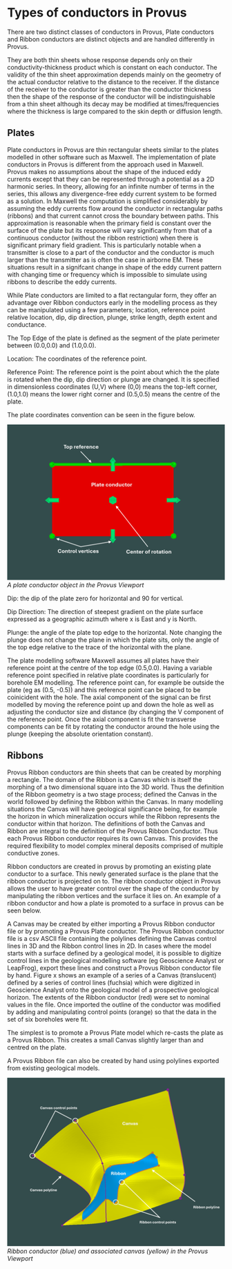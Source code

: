 # Types of conductors in Provus

There are two distinct classes of conductors in Provus, Plate conductors and Ribbon conductors are distinct objects and are handled differently in Provus.

They are both thin sheets whose response depends only on their conductivity-thickness product which is constant on each conductor. The validity of the thin sheet approximation depends mainly on the geometry of the actual conductor relative to the distance to the receiver. If the distance of the receiver to the conductor is greater than the conductor thickness then the shape of the response of the conductor will be indistinguishable from a thin sheet although its decay may be modified at times/frequencies where the thickness is large compared to the skin depth or diffusion length.

## Plates

Plate conductors in Provus are thin rectangular sheets similar to the plates modelled in other software such as Maxwell. The implementation of plate conductors in Provus is different from the approach used in Maxwell. Provus makes no assumptions about the shape of the induced eddy currents except that they can be represented through a potential as a 2D harmonic series. In theory, allowing for an infinite number of terms in the series, this allows any divergence-free eddy current system to be formed as a solution. In Maxwell the computation is simplified considerably by assuming the eddy currents flow around the conductor in rectangular paths (ribbons) and that current cannot cross the boundary between paths. This approximation is reasonable when the primary field is constant over the surface of the plate but its response will vary significantly from that of a continuous conductor (without the ribbon restriction) when there is significant primary field gradient. This is particularly notable when a transmitter is close to a part of the conductor and the conductor is much larger than the transmitter as is often the case in airborne EM. These situations result in a signifcant change in shape of the eddy current pattern with changing time or frequency which is impossible to simulate using ribbons to describe the eddy currents.

While Plate conductors are limited to a flat rectangular form, they offer an advantage over Ribbon conductors early in the modelling process as they can be manipulated using a few parameters; location, reference point relative location, dip, dip direction, plunge, strike length, depth extent and conductance.

The Top Edge of the plate is defined as the segment of the plate perimeter between (0.0,0.0) and (1.0,0.0).

Location: The coordinates of the reference point.

Reference Point: The reference point is the point about which the the plate is rotated when the dip, dip direction or plunge are changed. It is specified in dimensionless coordinates (U,V) where (0,0) means the top-left corner,(1.0,1.0) means the lower right corner and (0.5,0.5) means the centre of the plate.

The plate coordinates convention can be seen in the figure below.

![Basic plate](../images/plate_label.PNG)
*A plate conductor object in the Provus Viewport*

Dip: the dip of the plate zero for horizontal and 90 for vertical.

Dip Direction: The direction of steepest gradient on the plate surface expressed as a geographic azimuth where x is East and y is North.

Plunge: the angle of the plate top edge to the horizontal. Note changing the plunge does not change the plane in which the plate sits, only the angle of the top edge relative to the trace of the horizontal with the plane.

The plate modelling software Maxwell assumes all plates have their reference point at the centre of the top edge (0.5,0.0). Having a variable reference point specified in relative plate coordinates is particularly for borehole EM modelling. The reference point can, for example be outside the plate (eg as (0.5, -0.5)) and this reference point can be placed to be coinicident with the hole. The axial component of the signal can be first modelled by moving the reference point up and down the hole as well as adjusting the conductor size and distance (by changing the V component of the reference point. Once the axial component is fit the transverse components can be fit by rotating the conductor around the hole using the plunge (keeping the absolute orientation constant).

## Ribbons

Provus Ribbon conductors are thin sheets that can be created by morphing a rectangle. The domain of the Ribbon is a Canvas which is itself the morphing of a two dimensional square into the 3D world. Thus the definition of the Ribbon geometry is a two stage process; defined the Canvas in the world followed by defining the Ribbon within the Canvas. In many modelling situations the Canvas will have geological significance being, for example the horizon in which mineralization occurs while the Ribbon represents the conductor within that horizon. The definitions of both the Canvas and Ribbon are integral to the definition of the Provus Ribbon Conductor. Thus each Provus Ribbon conductor requires its own Canvas. This provides the required flexibility to model complex mineral deposits comprised of multiple conductive zones.

Ribbon conductors are created in provus by promoting an existing plate conductor to a surface. This newly generated surface is the plane that the ribbon conductor is projected on to. The ribbon conductor object in Provus allows the user to have greater control over the shape of the conductor by manipulating the ribbon vertices and the surface it lies on. An example of a ribbon conductor and how a plate is promoted to a surface in provus can be seen below.

A Canvas may be created by either importing a Provus Ribbon conductor file or by promoting a Provus Plate conductor. The Provus Ribbon conductor file is a csv ASCII file containing the polylines defining the Canvas control lines in 3D and the Ribbon control lines in 2D. In cases where the model starts with a surface defined by a geological model, it is possible to digitize control lines in the geological modelling software (eg Geoscience Analyst or LeapFrog), export these lines and construct a Provus Ribbon conductor file by hand. Figure x shows an example of a series of a Canvas (translucent) defined by a series of control lines (fuchsia) which were digitized in Geoscience Analyst onto the geological model of a prospective geological horizon. The extents of the Ribbon conductor (red) were set to nominal values in the file. Once imported the outline of the conductor was modified by adding and manipulating control points (orange) so that the data in the set of six boreholes were fit.

The simplest is to promote a Provus Plate model which re-casts the plate as a Provus Ribbon. This creates a small Canvas slightly larger than and centred on the plate.

A Provus Ribbon file can also be created by hand using polylines exported from existing geological models.

![Basic ribbon](../images/ribbon_label.PNG)
*Ribbon conductor (blue) and associated canvas (yellow) in the Provus Viewport*
